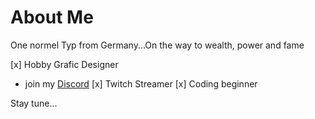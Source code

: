 # About Me

One normel Typ from Germany...On the way to wealth, power and fame

[x] Hobby Grafic Designer 
  - join my [Discord](https://discord.com/invite/yjzg4HK)
[x] Twitch Streamer
[x] Coding beginner

Stay tune...
